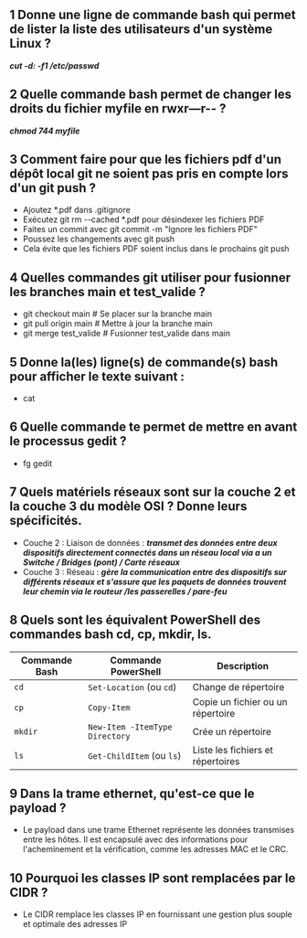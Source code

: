 ##  1 Donne une ligne de commande bash qui permet de lister la liste des utilisateurs d'un système Linux ?

  **_cut -d: -f1 /etc/passwd_**

## 2 Quelle commande bash permet de changer les droits du fichier myfile en rwxr—r-- ?

  **_chmod 744 myfile_**

## 3 Comment faire pour que les fichiers pdf d'un dépôt local git ne soient pas pris en compte lors d'un git push ?
  
  - Ajoutez *.pdf dans .gitignore
  - Exécutez git rm --cached *.pdf pour désindexer les fichiers PDF
  - Faites un commit avec git commit -m "Ignore les fichiers PDF"
  - Poussez les changements avec git push
  - Cela évite que les fichiers PDF soient inclus dans le prochains git push
    
 ## 4 Quelles commandes git utiliser pour fusionner les branches main et test_valide ?

 
   - git checkout main           # Se placer sur la branche main
   - git pull origin main         # Mettre à jour la branche main
   - git merge test_valide        # Fusionner test_valide dans main


## 5 Donne la(les) ligne(s) de commande(s) bash pour afficher le texte suivant :

- cat 


## 6 Quelle commande te permet de mettre en avant le processus gedit ?

- fg gedit

## 7 Quels matériels réseaux sont sur la couche 2 et la couche 3 du modèle OSI ? Donne leurs spécificités.

- Couche 2 : Liaison de données : **_transmet des données entre deux dispositifs directement connectés dans un réseau local via a un Switche / Bridges (pont) / Carte réseaux_**
- Couche 3 : Réseau : **_gère la communication entre des dispositifs sur différents réseaux et s'assure que les paquets de données trouvent leur chemin via le routeur /les passerelles / pare-feu_**

## 8 Quels sont les équivalent PowerShell des commandes bash cd, cp, mkdir, ls.

| Commande Bash  | Commande PowerShell       | Description                                      |
|----------------|---------------------------|--------------------------------------------------|
| `cd`           | `Set-Location` (ou `cd`)   | Change de répertoire                             |
| `cp`           | `Copy-Item`                | Copie un fichier ou un répertoire                |
| `mkdir`        | `New-Item -ItemType Directory` | Crée un répertoire                              |
| `ls`           | `Get-ChildItem` (ou `ls`)  | Liste les fichiers et répertoires                |


## 9 Dans la trame ethernet, qu'est-ce que le payload ?
- Le payload dans une trame Ethernet représente les données transmises entre les hôtes. Il est encapsulé avec des informations pour l'acheminement et la vérification, comme les adresses MAC et le CRC.

## 10 Pourquoi les classes IP sont remplacées par le CIDR ?
- Le CIDR remplace les classes IP en fournissant une gestion plus souple et optimale des adresses IP
